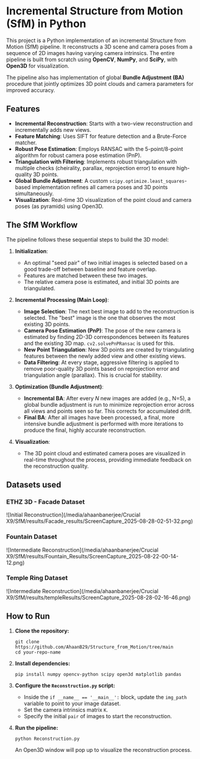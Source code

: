# Incremental Structure from Motion (SfM) in Python

This project is a Python implementation of an incremental Structure from Motion (SfM) pipeline. It reconstructs a 3D scene and camera poses from a sequence of 2D images having varying camera intrinsics. The entire pipeline is built from scratch using **OpenCV**, **NumPy**, and **SciPy**, with **Open3D** for visualization.

The pipeline also has implementation of  global **Bundle Adjustment (BA)** procedure that jointly optimizes 3D point clouds and camera parameters for improved accuracy.

<!-- ![Final Reconstruction GIF](https://raw.githubusercontent.com/AhaanBanerjee/Visual-Odometry-and-SLAM-Implementations/master/artefacts/SfM.gif)
*(Example output from the Temple dataset)* -->

## Features
- **Incremental Reconstruction**: Starts with a two-view reconstruction and incrementally adds new views.
- **Feature Matching**: Uses SIFT for feature detection and a Brute-Force matcher.
- **Robust Pose Estimation**: Employs RANSAC with the 5-point/8-point algorithm for robust camera pose estimation (PnP).
- **Triangulation with Filtering**: Implements robust triangulation with multiple checks (cheirality, parallax, reprojection error) to ensure high-quality 3D points.
- **Global Bundle Adjustment**: A custom `scipy.optimize.least_squares`-based implementation refines all camera poses and 3D points simultaneously.
- **Visualization**: Real-time 3D visualization of the point cloud and camera poses (as pyramids) using Open3D.

## The SfM Workflow

The pipeline follows these sequential steps to build the 3D model:

1.  **Initialization**:
    *   An optimal "seed pair" of two initial images is selected based on a good trade-off between baseline and feature overlap.
    *   Features are matched between these two images.
    *   The relative camera pose is estimated, and initial 3D points are triangulated.

2.  **Incremental Processing (Main Loop)**:
    *   **Image Selection**: The next best image to add to the reconstruction is selected. The "best" image is the one that observes the most existing 3D points.
    *   **Camera Pose Estimation (PnP)**: The pose of the new camera is estimated by finding 2D-3D correspondences between its features and the existing 3D map. `cv2.solvePnPRansac` is used for this.
    *   **New Point Triangulation**: New 3D points are created by triangulating features between the newly added view and other existing views.
    *   **Data Filtering**: At every stage, aggressive filtering is applied to remove poor-quality 3D points based on reprojection error and triangulation angle (parallax). This is crucial for stability.

3.  **Optimization (Bundle Adjustment)**:
    *   **Incremental BA**: After every *N* new images are added (e.g., N=5), a global bundle adjustment is run to minimize reprojection error across all views and points seen so far. This corrects for accumulated drift.
    *   **Final BA**: After all images have been processed, a final, more intensive bundle adjustment is performed with more iterations to produce the final, highly accurate reconstruction.

4.  **Visualization**:
    *   The 3D point cloud and estimated camera poses are visualized in real-time throughout the process, providing immediate feedback on the reconstruction quality.

## Datasets used

### ETHZ 3D - Facade Dataset
<!-- Placeholder: Insert an image of your initial 2-view reconstruction here -->
![Initial Reconstruction](/media/ahaanbanerjee/Crucial X9/SfM/results/Facade_results/ScreenCapture_2025-08-28-02-51-32.png)


### Fountain Dataset
<!-- Placeholder: Insert an image of your mid-reconstruction point cloud and cameras here -->
![Intermediate Reconstruction](/media/ahaanbanerjee/Crucial X9/SfM/results/Fountain_Results/ScreenCapture_2025-08-22-00-14-12.png)

### Temple Ring Dataset
<!-- Placeholder: Insert an image of your mid-reconstruction point cloud and cameras here -->
![Intermediate Reconstruction](/media/ahaanbanerjee/Crucial X9/SfM/results/templeResults/ScreenCapture_2025-08-28-02-16-46.png)


## How to Run

1.  **Clone the repository:**
    ```
    git clone https://github.com/AhaanB29/Structure_from_Motion/tree/main
    cd your-repo-name
    ```

2.  **Install dependencies:**
    ```
    pip install numpy opencv-python scipy open3d matplotlib pandas
    ```

3.  **Configure the `Reconstruction.py` script:**
    *   Inside the `if __name__ == '__main__':` block, update the `img_path` variable to point to your image dataset.
    *   Set the camera intrinsics matrix `K`.
    *   Specify the initial `pair` of images to start the reconstruction.

4.  **Run the pipeline:**
    ```
    python Reconstruction.py
    ```
    An Open3D window will pop up to visualize the reconstruction process.